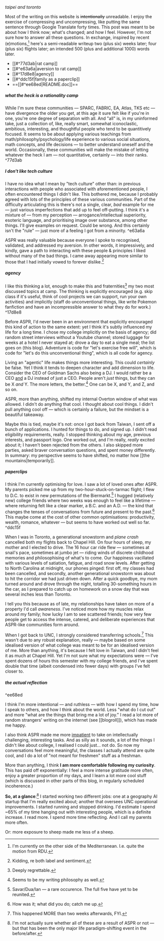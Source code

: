 *taipei and toronto*

Most of the writing on this website is ~~intentionally~~ unreadable. I enjoy the exercise of compressing and uncompressing, like putting the same sentence through Google Translate forty times. This post was meant to be about how I think now; what's changed; and how I feel. However, I'm not sure how to answer all these questions. In exchange, inspired by recent (e)motions,[^4] here's a semi-readable writeup two (plus six) weeks later; four (plus six) flights later; an intended 500 (plus and additional 1000) words later.

- [[#^77d3ab|rat camp]]
- [[#^e63a6a|aversion to rat camp]]
- [[#^17d8e8|agency]]
- [[#^ddc15f|family as a paperclip]]
- ==[[#^ee68ed|README.doc]]==
##### what the heck is a rationality camp
While I'm sure these communities — SPARC, FABRIC, EA, Atlas, TKS etc — have divergence the older you get, at this age it sure felt like if you're in one, you're one degree of separation with all. And "all" is, in my uninformed take, just a collection of, like, really smart, somewhat iconoclastic, ambitious, interesting, and thoughtful people who tend to be quantitively focused. It seems to be about applying various teachings from math/philosophy/psychology/life experience to various social situations, math concepts, and life decisions — to better understand oneself and the world. Occasionally, these communities will make the mistake of letting whatever the heck I am — not quantitative, certainly — into their ranks.  ^77d3ab

##### I don't like tech culture
I have no idea what I mean by "tech culture" other than: in previous interactions with people who associated with aforementioned people, I often encountered things I didn't like. This bothered me, because I probably agreed with lots of the principles of these various communities. Part of the difficulty articulating this is there's not a single, clear, *bad* example for me — just various imperfections that add up to feel off-putting. I think it's a mixture of — from my perception — arrogance/intellectual superiority, esoteric language, and prioritising image over substance, among other things. I'll give examples on request. Could be wrong. And this certainly isn't the "rule" — just more of a feeling I got from a minority.  ^e63a6a

ASPR was really valuable because everyone I spoke to recognised, validated, and addressed my aversion. In other words, it impressively, and kindly, gave a path to interacting with these people & principles I liked without many of the bad things. I came away appearing more similar to those that I had initially vowed to forever dislike.[^5]  

##### agency
I like this thinking a lot, enough to make this and fraternities[^6] my two most discussed topics at camp. The thinking is explicitly encouraged (e.g. skip class if it's useful, think of cool projects we can support, run your own activities) and implicitly (staff do unconventional things, like write Pokemon fanfiction and have an incompressible answer to what they do for work.)  ^17d8e8

Before ASPR, I'd never been in an environment that explicitly encouraged this kind of action to the same extent: yet I think it's subtly influenced my life for a long time. I chose my college implicitly on the basis of agency; did random street interviews without a Youtube channel; stored luggage for weeks at a hotel I never stayed at; drove a day to eat a single meal; the list goes on (this blog). Adventure is code for "let's exercise free will", which is code for "let's do this unconventional thing", which is all code for agency. 

Living an "agentic" life makes things more interesting. This could *certainly* be false. Yet I think it tends to deepen character and add dimension to life. Consider the CEO of Goldman Sachs also being a DJ. I would rather be a CEO <u>and</u> a DJ instead of just a CEO. People aren't *just* things, but they can be X *and* Y. The more letters, the better.[^7] One can be X, and Y, and Z, and so on. 

ASPR, more than anything, shifted my internal Overton window of what was allowed. I didn't do anything that cool. I thought about cool things. I didn't pull anything cool off — which is certainly a failure, but the mindset is a beautiful takeaway. 

Maybe this is tied, maybe it's not: once I got back from Taiwan, I sent off a bunch of applications. I hunted for things to do, and signed up. I didn't read eligibility requirements, really. I stopped thinking about my age, previous interests, and passport logo. One worked out, and I'm really, *really* excited about it; I haven't been rejected from the others. I also skipped more parties, asked braver conversation questions, and spent money differently. In summary: my perspective seems to have shifted, no matter how [[the mountains|temporarily]].

##### **paperclips**
I think I'm currently optimising for love. I saw a lot of loved ones after ASPR. My parents picked me up from my two-hour-stuck-on-tarmac flight; I flew to D.C. to exist in new permutations of the Biermarkt.[^1] I hugged (relatively new) college friends where two weeks was enough to feel like a lifetime — where returning felt like a clear marker, a B.C. and an A.D. — the kind that changes the tenses of conversations from future and present to the past.[^2] This maybe come at the cost of other common optimisations: productivity, wealth, romance, whatever — but seems to have worked out well so far. ^ddc15f

When I was in Toronto, a generational snowstorm and *plane crash* cancelled both my flights back to Chapel Hill. On four hours of sleep, my mother and I elected to drive. The 16 hour car ride flew — sometimes at snail's pace, sometimes at jumbo jet — riding winds of discrete childhood memories and philosophising of what's to come. Our happiness vacillated with various levels of satiation, fatigue, and road snow levels. After getting to North Carolina at midnight, our phones pinged: first off, my classes had been cancelled, and secondly, another generational snowstorm was about to hit the corridor we had just driven down. After a quick goodbye, my mom turned around and drove through the night, totalling 30-something hours in the car, as I prepared to catch up on homework on a snow day that was several inches less than Toronto. 

I tell you this because as of late, my relationships have taken on more of a property I'd call *awareness*. I've noticed more how my muscles relax around my family; how lucky I am to see scattered friends; how very few people get to access the intense, catered, and deliberate experiences that ASPR-like communities form around. 

When I got back to UNC, I strongly considered transferring schools.[^3] This wasn't due to any robust explanation, really — maybe based on some idealised version of what college was meant to be for an idealised version of me. More than anything, it's because I felt love in Taiwan, and I didn't feel it as much at Chapel Hill. Yet I'm not sure what my expectations were — I've spent dozens of hours this semester with my college friends, and I've spent double that time (albeit condensed into fewer days) with groups I've felt closer to. 

##### the actual reflection

^ee68ed

I think I'm more intentional — and ruthless — with how I spend my time, how I speak to others, and how I think about the world. Less "what do I cut out" and more "what are the things that bring me a lot of joy." I read a lot more of random strangers' writing on the internet (see [[blogroll]]), which has made me happy. 

I also think ASPR made me more [impatient](https://jsomers.net/blog/speed-matters) to take on intellectually challenging, interesting tasks. And as silly as it sounds, a lot of the things I didn't like about college, I realised I could just... not do. So now my conversations feel more meaningful, the classes I actually attend are quite cool, and I do a lot of "not meant for freshmen" stuff as a freshman.  

More than anything, I think **I am more comfortable following my curiosity**. This has paid off exponentially: I feel a more intense gratitude more often, enjoy a greater proportion of my days, and I learn a lot more cool stuff (which is discussed in other parts of this blog, in regularly scheduled incoherence.)

**So, at a glance**:[^9] I started working two different jobs: one at a geography AI startup that I'm really excited about; another that oversees UNC operational improvements. I started running and stopped drinking. I'd estimate I spend ~65% of my time hanging out with interesting people, which is a definite increase. I read more. I spend more time reflecting. And I call my parents more often. 

Or: more exposure to sheep made me less of a sheep.


[^1]: Savar/Dua/Ian — a rare occurence. The full five have yet to be reunited.
[^2]: How was it; what did you do; catch me up. 
[^3]: This happened MORE than two weeks afterwards, FYI. 
[^4]: I'm currently on the other side of the Mediterranean. I.e. quite the motion from RDU.
[^5]: Kidding, re both label and sentiment. 
[^6]: Deeply regrettable.
[^7]: Seems to be my writing philosophy as well.
[^9]: I'm not actually sure whether all of these are a result of ASPR or not — but that has been the only major life paradigm-shifting event in the before/after. 